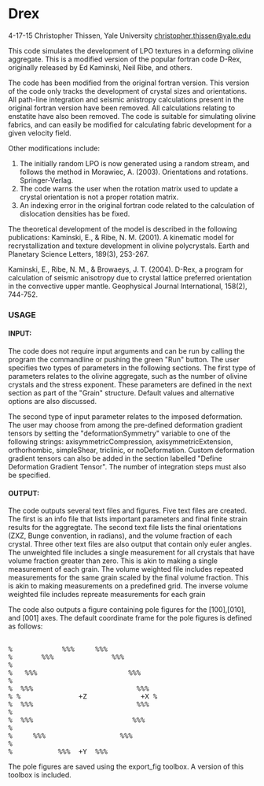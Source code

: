 # Drex #

4-17-15 Christopher Thissen, Yale University
christopher.thissen@yale.edu

This code simulates the development of LPO textures in a deforming
olivine aggregate. This is a modified version of the popular fortran code
D-Rex, originally released by Ed Kaminski, Neil Ribe, and others. 

The code has been modified from the original fortran version. This
version of the code only tracks the development of crystal sizes and
orientations. All path-line integration and seismic anistropy
calculations present in the original fortran version have been removed.
All calculations relating to enstatite have also been removed. The
code is suitable for simulating olivine fabrics, and can easily be
modified for calculating fabric development for a given velocity field.

Other modifications include:
1. The initially random LPO is now generated using a random stream, and
follows the method in Morawiec, A. (2003). Orientations and rotations.
Springer-Verlag.
2. The code warns the user when the rotation matrix used to update a
crystal orientation is not a proper rotation matrix. 
3. An indexing error in the original fortran code related to the
calculation of dislocation densities has be fixed. 

The theoretical development of the model is described in the following
publications: 
Kaminski, E., & Ribe, N. M. (2001). A kinematic model for 
recrystallization and texture development in olivine polycrystals.
Earth and Planetary Science Letters, 189(3), 253-267.

Kaminski, E., Ribe, N. M., & Browaeys, J. T. (2004). D-Rex, a program 
for calculation of seismic anisotropy due to crystal lattice preferred 
orientation in the convective upper mantle. Geophysical Journal
International, 158(2), 744-752.

### USAGE ###

#### INPUT: ####
The code does not require input arguments and can be run by
calling the program the commandline or pushing the green "Run" button.
The user specifies two types of parameters in the following sections. The
first type of parameters relates to the olivine aggregate, such as the
number of olivine crystals and the stress exponent. These parameters are
defined in the next section as part of the "Grain" structure. Default
values and alternative options are also discussed.

The second type of input parameter relates to the imposed deformation.
The user may choose from among the pre-defined deformation gradient
tensors by setting the "deformationSymmetry" variable to one of the
following strings: axisymmetricCompression, axisymmetricExtension,
orthorhombic, simpleShear, triclinic, or noDeformation. Custom
deformation gradient tensors can also be added in the section labelled
"Define Deformation Gradient Tensor". The number of integration steps
must also be specified.

#### OUTPUT: ####
The code outputs several text files and figures. Five text files are
created. The first is an info file that lists important parameters and
final finite strain results for the aggregtate. The second text file
lists the final orientations (ZXZ, Bunge convention, in radians),
and the volume fraction of each crystal. Three other text files are
also output that contain only euler angles. The unweighted file includes
a single measurement for all crystals that have volume fraction greater
than zero. This is akin to making a single measurement of each grain. The
volume weighted file includes repeated measurements for the same grain scaled by the final volume fraction. 
This is akin to making measurements on a predefined grid. The inverse
volume weighted file includes repreate measurements for each grain

The code also outputs a figure containing pole figures for the
[100],[010], and [001] axes. The default coordinate frame for the pole
figures is defined as follows:
<pre>                 
%            %%%     %%%
%       %%%              %%%
% 
%   %%%                      %%%
% 
%  %%%                         %%%
% %              +Z             +X % 
%  %%%                         %%%
% 
%  %%%                        %%%
% 
%     %%%                  %%%
% 
%           %%%  +Y  %%%
</pre>               
The pole figures are saved using the export_fig toolbox. A version of this
toolbox is included.
